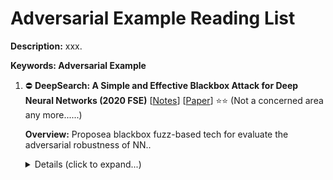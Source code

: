 # Adversarial Example Reading List

**Description:** xxx.

**Keywords: Adversarial Example**

1.  ⛔️ **DeepSearch: A Simple and Effective Blackbox Attack for Deep Neural Networks (2020 FSE)**
    [[Notes](./notes/zhang2019deepsearch.md)]
    [[Paper](https://arxiv.org/pdf/1910.06296.pdf)]
    ⭐⭐
    (Not a concerned area any more......)

    **Overview:** Proposea blackbox fuzz-based tech for evaluate the adversarial robustness of NN..

    <details>
    <summary>Details (click to expand...)</summary>

    #### Citation

    ```
    @article{zhang2019deepsearch,
    title={DeepSearch: Simple and Effective Blackbox Fuzzing of Deep Neural Networks},
    author={Zhang, Fuyuan and Chowdhury, Sankalan Pal and Christakis, Maria},
    journal={arXiv preprint arXiv:1910.06296},
    year={2019}
    }
    ```

    #### URL
    
    ```
    Paper: https://arxiv.org/pdf/1910.06296.pdf
    Citation: https://scholar.googleusercontent.com/scholar.bib?q=info:P8GqVsQ1WNEJ:scholar.google.com/&output=citation&scisdr=CgX6tdsdEKrl13iAhUs:AAGBfm0AAAAAX5eFnUt8V4APH4Jgi01nLYm4vMRUVcNP&scisig=AAGBfm0AAAAAX5eFnbNwgM815cZRDUB69Wu1kDo_DiL6&scisf=4&ct=citation&cd=0&hl=zh-CN
    ```

    </details>
